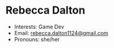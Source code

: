 # Rebecca Dalton
- Interests: Game Dev
- Email: rebecca.dalton1124@gmail.com
- Pronouns: she/her

<!---
rdalton1124/rdalton1124 is a ✨ special ✨ repository because its `README.md` (this file) appears on your GitHub profile.
You can click the Preview link to take a look at your changes.
--->

